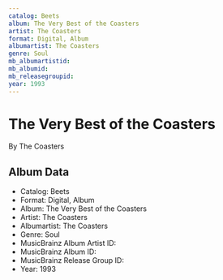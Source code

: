 ```yaml
---
catalog: Beets
album: The Very Best of the Coasters
artist: The Coasters
format: Digital, Album
albumartist: The Coasters
genre: Soul
mb_albumartistid: 
mb_albumid: 
mb_releasegroupid: 
year: 1993
---
```


# The Very Best of the Coasters

By The Coasters

## Album Data

- Catalog: Beets
- Format: Digital, Album
- Album: The Very Best of the Coasters
- Artist: The Coasters
- Albumartist: The Coasters
- Genre: Soul
- MusicBrainz Album Artist ID: 
- MusicBrainz Album ID: 
- MusicBrainz Release Group ID: 
- Year: 1993

